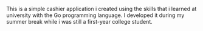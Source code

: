This is a simple cashier application i created using the skills that i learned at university with the Go programming language. I developed it during my summer break while i was still a first-year college student.

